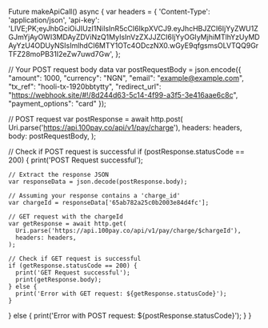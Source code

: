 Future<void> makeApiCall() async {
  var headers = {
    'Content-Type': 'application/json',
    'api-key': 'LIVE;PK;eyJhbGciOiJIUzI1NiIsInR5cCI6IkpXVCJ9.eyJhcHBJZCI6IjYyZWU1ZGJmYjAyOWI3MDAyZDViNzQ1MyIsInVzZXJJZCI6IjYyOGIyMjhiMTlhYzUyMDAyYzU4ODUyNSIsImlhdCI6MTY1OTc4ODczNX0.wGyE9qfgsmsOLVTQQ9GrTFZ28moPB31I2eZw7uwd7Gw',
  };

  // Your POST request body data
  var postRequestBody = json.encode({
    "amount": 1000,
    "currency": "NGN",
    "email": "example@example.com",
    "tx_ref": "hooli-tx-1920bbtytty",
    "redirect_url": "https://webhook.site/#!/8d244d63-5c14-4f99-a3f5-3e416aae6c8c",
    "payment_options": "card"
  });

  // POST request
  var postResponse = await http.post(
    Uri.parse('https://api.100pay.co/api/v1/pay/charge'),
    headers: headers,
    body: postRequestBody,
  );

  // Check if POST request is successful
  if (postResponse.statusCode == 200) {
    print('POST Request successful');

    // Extract the response JSON
    var responseData = json.decode(postResponse.body);

    // Assuming your response contains a 'charge_id'
    var chargeId = responseData['65ab782a25c0b2003e84d4fc'];

    // GET request with the chargeId
    var getResponse = await http.get(
      Uri.parse('https://api.100pay.co/api/v1/pay/charge/$chargeId'),
      headers: headers,
    );

    // Check if GET request is successful
    if (getResponse.statusCode == 200) {
      print('GET Request successful');
      print(getResponse.body);
    } else {
      print('Error with GET request: ${getResponse.statusCode}');
    }
  } else {
    print('Error with POST request: ${postResponse.statusCode}');
  }
}
